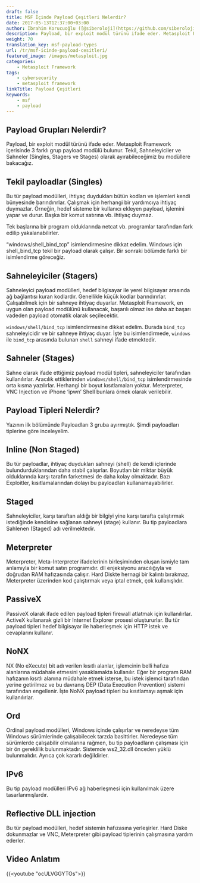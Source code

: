 ```yaml
---
draft: false
title: MSF İçinde Payload Çeşitleri Nelerdir?
date: 2017-05-13T12:37:00+03:00
author: İbrahim Korucuoğlu ([@siberoloji](https://github.com/siberoloji))
description: Payload, bir exploit modül türünü ifade eder. Metasploit Framework içerisinde 3 farklı grup payload modülü bulunur.
weight: 70
translation_key: msf-payload-types
url: /tr/msf-icinde-payload-cesitleri/
featured_image: /images/metasploit.jpg
categories:
    - Metasploit Framework
tags:
    - cybersecurity
    - metasploit framework
linkTitle: Payload Çeşitleri
keywords:
    - msf
    - payload
---
```



## Payload Grupları Nelerdir?

Payload, bir exploit modül türünü ifade eder. Metasploit Framework içerisinde 3 farklı grup payload modülü bulunur. Tekil, Sahneleyiciler ve Sahneler (Singles, Stagers ve Stages) olarak ayırabileceğimiz bu modüllere bakacağız.

## Tekil payloadlar (Singles)

Bu tür payload modülleri, ihtiyaç duydukları bütün kodları ve işlemleri kendi bünyesinde barındırırlar. Çalışmak için herhangi bir yardımcıya ihtiyaç duymazlar. Örneğin, hedef sisteme bir kullanıcı ekleyen payload, işlemini yapar ve durur. Başka bir komut satırına vb. ihtiyaç duymaz.

Tek başlarına bir program olduklarında netcat vb. programlar tarafından fark edilip yakalanabilirler.

“windows/shell_bind_tcp” isimlendirmesine dikkat edelim. Windows için shell_bind_tcp tekil bir payload olarak çalışır. Bir sonraki bölümde farklı bir isimlendirme göreceğiz.

## Sahneleyiciler (Stagers)

Sahneleyici payload modülleri, hedef bilgisayar ile yerel bilgisayar arasında ağ bağlantısı kuran kodlardır. Genellikle küçük kodlar barındırırlar. Çalışabilmek için bir sahneye ihtiyaç duyarlar. Metasploit Framework, en uygun olan payload modülünü kullanacak, başarılı olmaz ise daha az başarı vadeden payload otomatik olarak seçilecektir.

`windows/shell/bind_tcp` isimlendirmesine dikkat edelim. Burada `bind_tcp` sahneleyicidir ve bir sahneye ihtiyaç duyar. İşte bu isimlendirmede, `windows` ile `bind_tcp` arasında bulunan `shell` sahneyi ifade etmektedir.

## Sahneler (Stages)

Sahne olarak ifade ettiğimiz payload modül tipleri, sahneleyiciler tarafından kullanılırlar. Aracılık ettiklerinden `windows/shell/bind_tcp` isimlendirmesinde orta kısma yazılırlar. Herhangi bir boyut kısıtlamaları yoktur. Meterpreter, VNC Injection ve iPhone ‘ipwn’ Shell bunlara örnek olarak verilebilir.

## Payload Tipleri Nelerdir?

Yazının ilk bölümünde Payloadları 3 gruba ayırmıştık. Şimdi payloadları tiplerine göre inceleyelim.

## Inline (Non Staged)

Bu tür payloadlar, ihtiyaç duydukları sahneyi (shell) de kendi içlerinde bulundurduklarından daha stabil çalışırlar. Boyutları bir miktar büyük olduklarında karşı tarafın farketmesi de daha kolay olmaktadır. Bazı Exploitler, kısıtlamalarından dolayı bu payloadları kullanamayabilirler.

## Staged

Sahneleyiciler, karşı taraftan aldığı bir bilgiyi yine karşı tarafta çalıştırmak istediğinde kendisine sağlanan sahneyi (stage) kullanır. Bu tip payloadlara Sahlenen (Staged) adı verilmektedir.

## Meterpreter

Meterpreter, Meta-Interpreter ifadelerinin birleşiminden oluşan ismiyle tam anlamıyla bir komut satırı programıdır. dll enjeksiyonu aracılığıyla ve doğrudan RAM hafızasında çalışır. Hard Diskte hernagi bir kalıntı bırakmaz. Meterpreter üzerinden kod çalıştırmak veya iptal etmek, çok kullanışlıdır.

## PassiveX

PassiveX olarak ifade edilen payload tipleri firewall atlatmak için kullanılırlar. ActiveX kullanarak gizli bir Internet Explorer prosesi oluştururlar. Bu tür payload tipleri hedef bilgisayar ile haberleşmek için HTTP istek ve cevaplarını kullanır.

## NoNX

NX (No eXecute) bit adı verilen kısıtlı alanlar, işlemcinin belli hafıza alanlarına müdahale etmesini yasaklamakta kullanılır. Eğer bir program RAM hafızanın kısıtlı alanına müdahale etmek isterse, bu istek işlemci tarafından yerine getirilmez ve bu davranış DEP (Data Execution Prevention) sistemi tarafından engellenir. İşte NoNX payload tipleri bu kısıtlamayı aşmak için kullanılırlar.

## Ord

Ordinal payload modülleri, Windows içinde çalışırlar ve neredeyse tüm Windows sürümlerinde çalışabilecek tarzda basittirler. Neredeyse tüm sürümlerde çalışabilir olmalarına rağmen, bu tip payloadların çalışması için bir ön gereklilik bulunmaktadır. Sistemde ws2_32.dll önceden yüklü bulunmalıdır. Ayrıca çok kararlı değildirler.

## IPv6

Bu tip payload modülleri IPv6 ağ haberleşmesi için kullanılmak üzere tasarlanmışlardır.

## Reflective DLL injection

Bu tür payload modülleri, hedef sistemin hafızasına yerleşirler. Hard Diske dokunmazlar ve VNC, Meterpreter gibi payload tiplerinin çalışmasına yardım ederler.

## Video Anlatım

{{<youtube "ocULVGGYTOs">}}